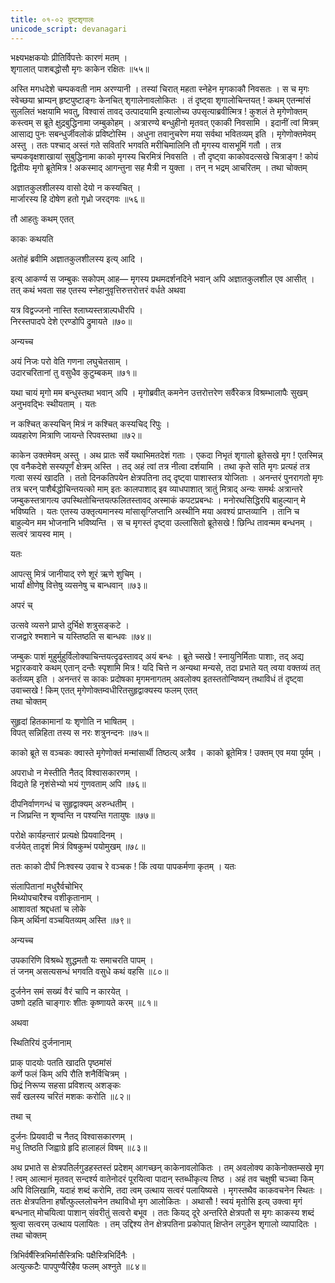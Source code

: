 ```yaml
---
title: ०१-०२ दुष्टशृगालः
unicode_script: devanagari
---
```

भक्ष्यभक्षकयोः प्रीतिर्विपत्तेः कारणं मतम् ।  
शृगालात् पाशबद्धोसौ मृगः काकेन रक्षितः ॥५५॥


अस्ति मगधदेशे चम्पकवती नाम अरण्यानी । तस्यां चिरात् महता स्नेहेन मृगकाकौ निवसतः । स च मृगः स्वेच्छया भ्राम्यन् हृष्टपुष्टाङ्गः केनचित् शृगालेनावलोकितः । तं दृष्ट्वा शृगालोचिन्तयत् ! कथम् एतन्मांसं सुललितं भक्षयामि भवतु, विश्वासं तावद् उत्पादयामि इत्यालोच्य उपसृत्याब्रवीत्मित्र ! कुशलं ते मृगेणोक्तम् कस्त्वम् स ब्रूते क्षुद्रबुद्धिनामा जम्बुकोहम् । अत्रारण्ये बन्धुहीनो मृतवत् एकाकी निवसामि । इदानीं त्वां मित्रम् आसाद्य पुनः सबन्धुर्जीवलोकं प्रविष्टोस्मि । अधुना तवानुचरेण मया सर्वथा भवितव्यम् इति । मृगेणोक्तमेवम् अस्तु । ततः पश्चाद् अस्तं गते सवितरि भगवति मरीचिमालिनि तौ मृगस्य वासभूमिं गतौ । तत्र चम्पकवृक्षशाखायां सुबुद्धिनामा काको मृगस्य चिरमित्रं निवसति । तौ दृष्ट्वा काकोवदत्सखे चित्राङ्ग ! कोयं द्वितीयः मृगो ब्रूतेमित्र ! अकस्माद् आगन्तुना सह मैत्री न युक्ता । तन् न भद्रम् आचरितम् । तथा चोक्तम्

अज्ञातकुलशीलस्य वासो देयो न कस्यचित् ।  
मार्जारस्य हि दोषेण हतो गृध्रो जरद्गवः ॥५६॥

तौ आहतुः कथम् एतत्

काकः कथयति


<div class="js_include" url="../../upakathAH/01-03_jaradgavanAmagRdhrakathA/"  newLevelForH1="3" includeTitle="true"> </div>


अतोहं ब्रवीमि अज्ञातकुलशीलस्य इत्य् आदि ।  

इत्य् आकर्ण्य स जम्बुकः सकोपम् आह— मृगस्य प्रथमदर्शनदिने भवान् अपि अज्ञातकुलशील एव आसीत् । तत् कथं भवता सह एतस्य स्नेहानुवृत्तिरुत्तरोत्तरं वर्धते अथवा

यत्र विद्वज्जनो नास्ति श्लाघ्यस्तत्राल्पधीरपि ।  
निरस्तपादपे देशे एरण्डोपि द्रुमायते ॥७०॥

अन्यच्च

अयं निजः परो वेति गणना लघुचेतसाम् ।  
उदारचरितानां तु वसुधैव कुटुम्बकम् ॥७१॥

यथा चायं मृगो मम बन्धुस्तथा भवान् अपि । मृगोब्रवीत् कमनेन उत्तरोत्तरेण सर्वैरेकत्र विश्रम्भालापैः सुखम् अनुभवद्भिः स्थीयताम् । यतः

न कश्चित् कस्यचिन् मित्रं न कश्चित् कस्यचिद् रिपुः ।  
व्यवहारेण मित्राणि जायन्ते रिपवस्तथा ॥७२॥

काकेन उक्तमेवम् अस्तु । अथ प्रातः सर्वे यथाभिमतदेशं गताः । एकदा निभृतं शृगालो ब्रूतेसखे मृग ! एतस्मिन्न् एव वनैकदेशे सस्यपूर्णं क्षेत्रम् अस्ति । तद् अहं त्वां तत्र नीत्वा दर्शयामि । तथा कृते सति मृगः प्रत्यहं तत्र गत्वा सस्यं खादति । ततो दिनकतिपयेन क्षेत्रपतिना तद् दृष्ट्वा पाशास्तत्र योजिताः । अनन्तरं पुनरागतो मृगः तत्र चरन् पाशैर्बद्धोचिन्तयत्को माम् इतः कालपाशाद् इव व्याधपाशात् त्रातुं मित्राद् अन्यः समर्थः अत्रान्तरे जम्बुकस्तत्रागत्य उपस्थितोचिन्तयत्फलितस्तावद् अस्माकं कपटप्रबन्धः । मनोरथसिद्धिरपि बाहुल्यान् मे भविष्यति । यतः एतस्य उक्तृत्यमानस्य मांसासृग्लिप्तानि अस्थीनि मया अवश्यं प्राप्तव्यानि । तानि च बाहुल्येन मम भोजनानि भविष्यन्ति । स च मृगस्तं दृष्ट्वा उल्लासितो ब्रूतेसखे ! छिन्धि तावन्मम बन्धनम् । सत्वरं त्रायस्व माम् ।  

यतः

आपत्सु मित्रं जानीयाद् रणे शूरं ऋणे शुचिम् ।  
भार्यां क्षीणेषु वित्तेषु व्यसनेषु च बान्धवान् ॥७३॥

अपरं च्

उत्सवे व्यसने प्राप्ते दुर्भिक्षे शत्रुसङ्कटे ।  
राजद्वारे श्मशाने च यस्तिष्ठति स बान्धवः ॥७४॥

जम्बुकः पाशं मुहुर्मुहुर्विलोक्याचिन्तयत्दृढस्तावद् अयं बन्धः । ब्रूते च्सखे ! स्नायुनिर्मिताः पाशाः, तद् अद्य भट्टारकवारे कथम् एतान् दन्तैः स्पृशामि मित्र ! यदि चित्ते न अन्यथा मन्यसे, तदा प्रभाते यत् त्वया वक्तव्यं तत् कर्तव्यम् इति । अनन्तरं स काकः प्रदोषका मृगमनागतम् अवलोक्य इतस्ततोन्विष्यन् तथाविधं तं दृष्ट्वा उवाच्सखे ! किम् एतत् मृगेणोक्तम्वधीरितसुहृद्वाक्यस्य फलम् एतत्  
तथा चोक्तम्

सुहृदां हितकामानां यः शृणोति न भाषितम् ।  
विपत् सन्निहिता तस्य स नरः शत्रुनन्दनः ॥७५॥

काको ब्रूते स वञ्चकः क्वास्ते मृगेणोक्तं मन्मांसार्थी तिष्ठत्य् अत्रैव । काको ब्रूतेमित्र ! उक्तम् एव मया पूर्वम् ।

अपराधो न मेस्तीति नैतद् विश्वासकारणम् ।  
विद्यते हि नृशंसेभ्यो भयं गुणवताम् अपि ॥७६॥

दीपनिर्वाणगन्धं च सुहृद्वाक्यम् अरुन्धतीम् ।  
न जिघ्रन्ति न शृण्वन्ति न पश्यन्ति गतायुषः ॥७७॥

परोक्षे कार्यहन्तारं प्रत्यक्षे प्रियवादिनम् ।  
वर्जयेत् तादृशं मित्रं विषकुम्भं पयोमुखम् ॥७८॥

ततः काको दीर्घं निःश्वस्य उवाच रे वञ्चक ! किं त्वया पापकर्मणा कृतम् । यतः

संलापितानां मधुरैर्वचोभिर्   
मिथ्योपचारैश्च वशीकृतानाम् ।  
आशावतां श्रद्दधतां च लोके   
किम् अर्थिनां वञ्चयितव्यम् अस्ति ॥७९॥

अन्यच्च

उपकारिणि विश्रब्धे शुद्धमतौ यः समाचरति पापम् ।  
तं जनम् असत्यसन्धं भगवति वसुधे कथं वहसि ॥८०॥

दुर्जनेन समं सख्यं वैरं चापि न कारयेत् ।  
उष्णो दहति चाङ्गारः शीतः कृष्णायते करम् ॥८१॥

अथवा

स्थितिरियं दुर्जनानाम्

प्राक् पादयोः पतति खादति पृष्ठमांसं   
कर्णे फलं किम् अपि रौति शनैर्विचित्रम् ।  
छिद्रं निरूप्य सहसा प्रविशत्य् अशङ्कः  
सर्वं खलस्य चरितं मशकः करोति ॥८२॥

तथा च्

दुर्जनः प्रियवादी च नैतद् विश्वासकारणम् ।  
मधु तिष्ठति जिह्वाग्रे हृदि हालाहलं विषम् ॥८३॥

अथ प्रभाते स क्षेत्रपतिर्लगुडहस्तस्तं प्रदेशम् आगच्छन् काकेनावलोकितः । तम् अवलोक्य काकेनोक्तम्सखे मृग ! त्वम् आत्मानं मृतवत् सन्दर्श्य वातेनोदरं पूरयित्वा पादान् स्तब्धीकृत्य तिष्ठ । अहं तव चक्षुषी चञ्च्वा किम् अपि विलिखामि, यदाहं शब्दं करोमि, तदा त्वम् उत्थाय सत्वरं पलायिष्यसे । मृगस्तथैव काकवचनेन स्थितः । ततः क्षेत्रपतिना हर्षोत्फुल्ललोचनेन तथाविधो मृग आलोकितः । अथासौ ! स्वयं मृतोसि इत्य् उक्त्वा मृगं बन्धनात् मोचयित्वा पाशान् संवरीतुं सत्वरो बभूव । ततः कियद् दूरे अन्तरिते क्षेत्रपतौ स मृगः काकस्य शब्दं श्रुत्वा सत्वरम् उत्थाय पलायितः । तम् उद्दिश्य तेन क्षेत्रपतिना प्रकोपात् क्षिप्तेन लगुडेन शृगालो व्यापादितः । तथा चोक्तम्

त्रिभिर्वर्षैस्त्रिभिर्मासैस्त्रिभिः पक्षैस्त्रिभिर्दिनैः ।  
अत्युत्कटैः पापपुण्यैरिहैव फलम् अश्नुते ॥८४॥
